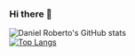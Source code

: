 ### Hi there 👋

![Daniel Roberto's GitHub stats](https://github-readme-stats.vercel.app/api?username=DanielTrybe&show_icons=true&theme=radical)<br>
[![Top Langs](https://github-readme-stats.vercel.app/api/top-langs/?username=DanielTrybe&layout=compact)](https://github.com/anuraghazra/github-readme-stats)

<!--
**DanielTrybe/DanielTrybe** is a ✨ _special_ ✨ repository because its `README.md` (this file) appears on your GitHub profile.

Here are some ideas to get you started:

- 🔭 I’m currently working on ...
- 🌱 I’m currently learning ...
- 👯 I’m looking to collaborate on ...
- 🤔 I’m looking for help with ...
- 💬 Ask me about ...
- 📫 How to reach me: ...
- 😄 Pronouns: ...
- ⚡ Fun fact: ...
-->
